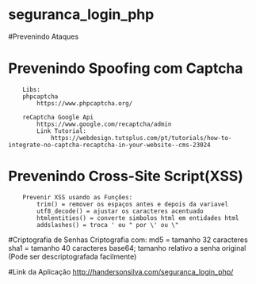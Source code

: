 # seguranca_login_php


#Prevenindo Ataques

    
   # Prevenindo Spoofing com Captcha
        Libs:
        phpcaptcha
            https://www.phpcaptcha.org/

        reCaptcha Google Api
            https://www.google.com/recaptcha/admin
            Link Tutorial:
                https://webdesign.tutsplus.com/pt/tutorials/how-to-integrate-no-captcha-recaptcha-in-your-website--cms-23024

  # Prevenindo Cross-Site Script(XSS)
        Prevenir XSS usando as Funções:
            trim() = remover os espaços antes e depois da variavel
            utf8_decode() = ajustar os caracteres acentuado 
            htmlentities() = converte simbolos html em entidades html
            addslashes() = troca ' ou " por \' ou \"
  #Criptografia de Senhas
        Criptografia com:
            md5 = tamanho 32 caracteres
            sha1 = tamanho 40 caracteres
            base64; tamanho relativo a senha original (Pode ser descriptografada facilmente)


    

#Link da Aplicação
http://handersonsilva.com/seguranca_login_php/
